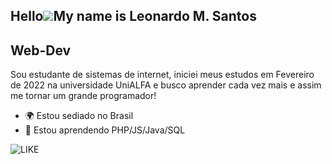 Hello![](https://user-images.githubusercontent.com/18350557/176309783-0785949b-9127-417c-8b55-ab5a4333674e.gif)My name is Leonardo M. Santos
--------------------------------------------------------------------------------------------------------------------------------------------
Web-Dev 
--------------------------------------------------------------------------------------------------------------------------------------------
Sou estudante de sistemas de internet, iniciei meus estudos em Fevereiro de 2022 na universidade UniALFA e busco aprender cada vez mais e assim me tornar um grande programador!
* 🌍 Estou sediado no Brasil
* 🧠 Estou aprendendo PHP/JS/Java/SQL

![LIKE](https://user-images.githubusercontent.com/110571911/200186761-a234d578-36d2-4cee-8f53-80340ffd406c.gif)
